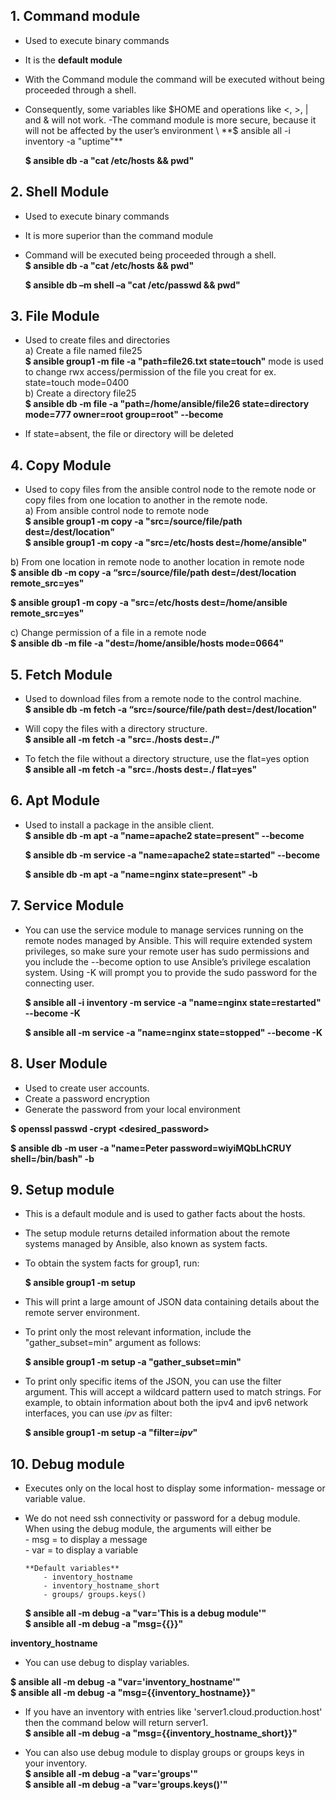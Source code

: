 ## **1. Command module**
- Used to execute binary commands
- It is the **default module**
- With the Command module the command will be executed without being proceeded through a shell.
- Consequently, some variables like $HOME and operations like <, >, | and & will not work.
-The command module is more secure, because it will not be affected by the user’s environment \
   **$ ansible all -i inventory -a "uptime"**

   **$ ansible db -a "cat /etc/hosts && pwd"**

## **2. Shell Module**
- Used to execute binary commands
- It is more superior than the command module
- Command will be executed being proceeded through a shell. \
   **$ ansible db -a "cat /etc/hosts && pwd"**

   **$ ansible db –m shell –a "cat /etc/passwd && pwd"**

## **3. File Module**
- Used to create files and directories \
 a) Create a file named file25 \
  **$ ansible group1 -m file -a "path=file26.txt state=touch"**
     mode is used to change rwx access/permission of the file you creat  for ex. state=touch mode=0400                       
 b) Create a directory file25 \
  **$ ansible db -m file -a "path=/home/ansible/file26 state=directory mode=777 owner=root group=root" --become**

- If state=absent, the file or directory will be deleted

## **4. Copy Module**
- Used to copy files from the ansible control node to the remote
node or copy files from one location to another in the remote
node. \
a) From ansible control node to remote node \
  **$ ansible group1 -m copy -a "src=/source/file/path dest=/dest/location"** \
  **$ ansible group1 -m copy -a "src=/etc/hosts dest=/home/ansible"**

 b) From one location in remote node to another location in remote node \
  **$ ansible db -m copy -a “src=/source/file/path dest=/dest/location remote_src=yes"**

  **$ ansible group1 -m copy -a "src=/etc/hosts dest=/home/ansible remote_src=yes"**

 c) Change permission of a file in a remote node \
  **$ ansible db -m file -a "dest=/home/ansible/hosts mode=0664"**

## **5. Fetch Module**
- Used to download files from a remote node to the control machine. \
  **$ ansible db -m fetch -a “src=/source/file/path dest=/dest/location"**

- Will copy the files with a directory structure. \
  **$ ansible all -m fetch -a "src=./hosts dest=./"**

- To fetch the file without a directory structure, use the flat=yes option \
  **$ ansible all -m fetch -a "src=./hosts dest=./ flat=yes"**

## **6. Apt Module**
- Used to install a package in the ansible client. \
  **$ ansible db -m apt -a "name=apache2 state=present" --become**

  **$ ansible db -m service -a "name=apache2 state=started" --become**

  **$ ansible db -m apt -a "name=nginx state=present" -b**

## **7. Service Module**
- You can use the service module to manage services running on the remote nodes managed by Ansible. This will require extended system privileges, so make sure your remote user has sudo permissions and you include the --become option to use Ansible’s privilege escalation system. Using -K will prompt you to provide the sudo password for the connecting user.

  **$ ansible all -i inventory -m service -a "name=nginx state=restarted" --become  -K**

  **$ ansible all -m service -a "name=nginx state=stopped" --become  -K**

## **8. User Module**
 - Used to create user accounts.
 - Create a password encryption
 - Generate the password from your local environment

 **$ openssl passwd -crypt <desired_password>**

 **$ ansible db -m user -a "name=Peter password=wiyiMQbLhCRUY shell=/bin/bash" -b**

## **9. Setup module**
- This is a default module and is used to gather facts about the hosts.
- The setup module returns detailed information about the remote systems managed by Ansible, also known as system facts.
- To obtain the system facts for group1, run:

  **$ ansible group1 -m setup**

- This will print a large amount of JSON data containing details about the remote server environment.
- To print only the most relevant information, include the "gather_subset=min" argument as follows:

  **$ ansible group1 -m setup -a "gather_subset=min"**

- To print only specific items of the JSON, you can use the filter argument. This will accept a wildcard pattern used to match strings. For example, to obtain information about both the ipv4 and ipv6 network interfaces, you can use *ipv* as filter:

  **$ ansible group1 -m setup -a "filter=*ipv*"**

## **10. Debug module**
- Executes only on the local host to display some information- message or variable value.
- We do not need ssh connectivity or password for a debug module. When using the debug module, the arguments will either be \
      - msg  =  to display a message \
      - var  = to display a variable

      **Default variables**
          - inventory_hostname
          - inventory_hostname_short
          - groups/ groups.keys()

  **$ ansible all -m debug -a "var='This is a debug module'"** \
  **$ ansible all -m debug -a "msg={{}}"**

 **inventory_hostname**
  - You can use debug to display variables.

  **$ ansible all -m debug -a "var='inventory_hostname'"** \
  **$ ansible all -m debug -a "msg={{inventory_hostname}}"**

  - If you have an inventory with entries like 'server1.cloud.production.host' then the command below will return server1. \
  **$ ansible all -m debug -a "msg={{inventory_hostname_short}}"**

  - You can also use debug module to display groups or groups keys in your inventory. \
  **$ ansible all -m debug -a "var='groups'"** \
  **$ ansible all -m debug -a "var='groups.keys()'"**
